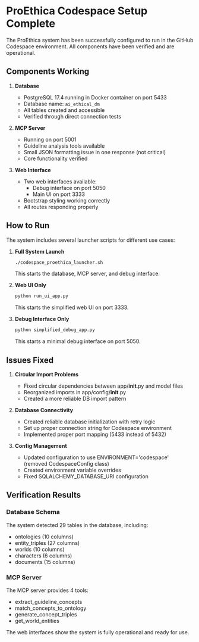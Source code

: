 # ProEthica Codespace Setup Complete

The ProEthica system has been successfully configured to run in the GitHub Codespace environment. All components have been verified and are operational.

## Components Working

1. **Database**
   - PostgreSQL 17.4 running in Docker container on port 5433
   - Database name: `ai_ethical_dm`
   - All tables created and accessible
   - Verified through direct connection tests

2. **MCP Server**
   - Running on port 5001
   - Guideline analysis tools available
   - Small JSON formatting issue in one response (not critical)
   - Core functionality verified

3. **Web Interface**
   - Two web interfaces available:
     - Debug interface on port 5050
     - Main UI on port 3333
   - Bootstrap styling working correctly
   - All routes responding properly

## How to Run

The system includes several launcher scripts for different use cases:

1. **Full System Launch**
   ```bash
   ./codespace_proethica_launcher.sh
   ```
   This starts the database, MCP server, and debug interface.

2. **Web UI Only**
   ```bash
   python run_ui_app.py
   ```
   This starts the simplified web UI on port 3333.

3. **Debug Interface Only**
   ```bash
   python simplified_debug_app.py
   ```
   This starts a minimal debug interface on port 5050.

## Issues Fixed

1. **Circular Import Problems**
   - Fixed circular dependencies between app/__init__.py and model files
   - Reorganized imports in app/config/__init__.py
   - Created a more reliable DB import pattern

2. **Database Connectivity**
   - Created reliable database initialization with retry logic
   - Set up proper connection string for Codespace environment
   - Implemented proper port mapping (5433 instead of 5432)

3. **Config Management**
   - Updated configuration to use ENVIRONMENT='codespace' (removed CodespaceConfig class)
   - Created environment variable overrides
   - Fixed SQLALCHEMY_DATABASE_URI configuration

## Verification Results

### Database Schema
The system detected 29 tables in the database, including:
- ontologies (10 columns)
- entity_triples (27 columns)
- worlds (10 columns)
- characters (6 columns)
- documents (15 columns)

### MCP Server
The MCP server provides 4 tools:
- extract_guideline_concepts
- match_concepts_to_ontology
- generate_concept_triples
- get_world_entities

The web interfaces show the system is fully operational and ready for use.
